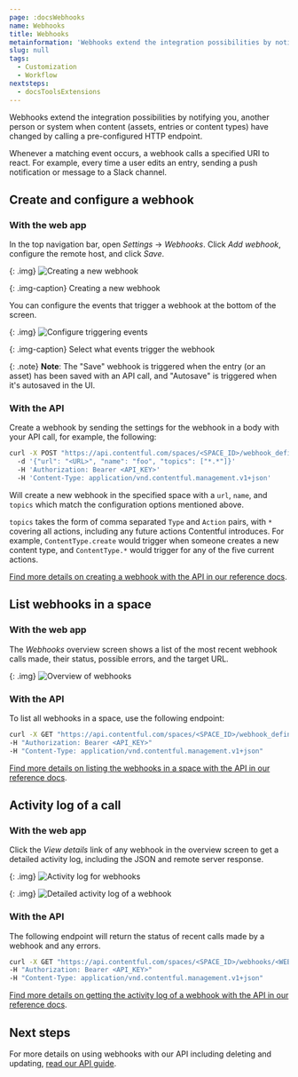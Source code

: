 ```yaml
---
page: :docsWebhooks
name: Webhooks
title: Webhooks
metainformation: 'Webhooks extend the integration possibilities by notifying you, another person or system when content (assets, entries or content types) have changed by calling a pre-configured HTTP endpoint.'
slug: null
tags:
  - Customization
  - Workflow
nextsteps:
  - docsToolsExtensions
---
```


Webhooks extend the integration possibilities by notifying you, another person or system when content (assets, entries or content types) have changed by calling a pre-configured HTTP endpoint.

Whenever a matching event occurs, a webhook calls a specified URI to react. For example, every time a user edits an entry, sending a push notification or message to a Slack channel.

## Create and configure a webhook

### With the web app

In the top navigation bar, open _Settings_ → _Webhooks_. Click _Add webhook_, configure the remote host, and click _Save_.

{: .img}
![Creating a new webhook](https://images.contentful.com/sxx7gi06ja5s/1Gn2WOuwG42K6A08gwY0Ai/300653f7e0d89081203a5c3f0f36c020/webhook__new_webhook.png)

{: .img-caption}
Creating a new webhook

You can configure the events that trigger a webhook at the bottom of the screen.

{: .img}
![Configure triggering events](https://images.contentful.com/sxx7gi06ja5s/488gvUzJoQ4GIKggqOQO4K/f360d313073264682822ff6fb2ceafc5/webhook__events.png)

{: .img-caption}
Select what events trigger the webhook

{: .note}
**Note**: The "Save" webhook is triggered when the entry (or an asset) has been saved with an API call, and "Autosave" is triggered when it's autosaved in the UI.

### With the API

Create a webhook by sending the settings for the webhook in a body with your API call, for example, the following:

~~~bash
curl -X POST "https://api.contentful.com/spaces/<SPACE_ID>/webhook_definitions"
  -d '{"url": "<URL>", "name": "foo", "topics": ["*.*"]}'
  -H 'Authorization: Bearer <API_KEY>'
  -H 'Content-Type: application/vnd.contentful.management.v1+json'
~~~

Will create a new webhook in the specified space with a `url`, `name`, and `topics` which match the configuration options mentioned above.

`topics` takes the form of comma separated `Type` and `Action` pairs, with `*` covering all actions, including any future actions Contentful introduces. For example, `ContentType.create` would trigger when someone creates a new content type, and `ContentType.*` would trigger for any of the five current actions.

[Find more details on creating a webhook with the API in our reference docs](/developers/docs/references/content-management-api/#/reference/search-parameters/create-a-webhook).

## List webhooks in a space

### With the web app

The _Webhooks_ overview screen shows a list of the most recent webhook calls made, their status, possible errors, and the target URL.

{: .img}
![Overview of webhooks](https://images.contentful.com/sxx7gi06ja5s/4yHjcApbaEKiSKAusSWMi6/d804e81f93cd39865c9722a3761eb979/webhook__list_of_webhooks.png)

### With the API

To list all webhooks in a space, use the following endpoint:

~~~bash
curl -X GET "https://api.contentful.com/spaces/<SPACE_ID>/webhook_definitions"
-H "Authorization: Bearer <API_KEY>"
-H "Content-Type: application/vnd.contentful.management.v1+json"
~~~

[Find more details on listing the webhooks in a space with the API in our reference docs](/developers/docs/references/content-management-api/#/reference/webhooks/webhooks-collection/get-all-webhooks-of-a-space).

## Activity log of a call

### With the web app

Click the _View details_ link of any webhook in the overview screen to get a detailed activity log, including the JSON and remote server response.

{: .img}
![Activity log for webhooks](https://images.contentful.com/sxx7gi06ja5s/OJSwxatFAceAqOQgC42GO/f359e7105e8abaaea919fc6c45624622/webhook__activity_log.png)

{: .img}
![Detailed activity log of a webhook](https://images.contentful.com/sxx7gi06ja5s/5DArLijukoIwKi8Eo2IsCk/67e763564548233b4490a7348e0c9ed4/webhook__request_details__super_secret.png)

### With the API

The following endpoint will return the status of recent calls made by a webhook and any errors.

~~~bash
curl -X GET "https://api.contentful.com/spaces/<SPACE_ID>/webhooks/<WEBHOOK_ID>/calls"
-H "Authorization: Bearer <API_KEY>"
-H "Content-Type: application/vnd.contentful.management.v1+json"
~~~

[Find more details on getting the activity log of a webhook with the API in our reference docs](/developers/docs/references/content-management-api/#/reference/webhook-calls).

## Next steps

For more details on using webhooks with our API including deleting and updating, [read our API guide](/developers/docs/references/content-management-api/#/reference/webhooks).
